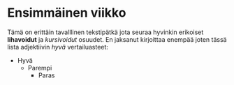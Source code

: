 # Ensimmäinen viikko
Tämä on erittäin tavalllinen tekstipätkä jota seuraa hyvinkin erikoiset **lihavoidut** ja *kursivoidut* osuudet.
En jaksanut kirjoittaa enempää joten tässä lista adjektiivin *hyvä* vertailuasteet:
* Hyvä
	* Parempi
		* Paras
